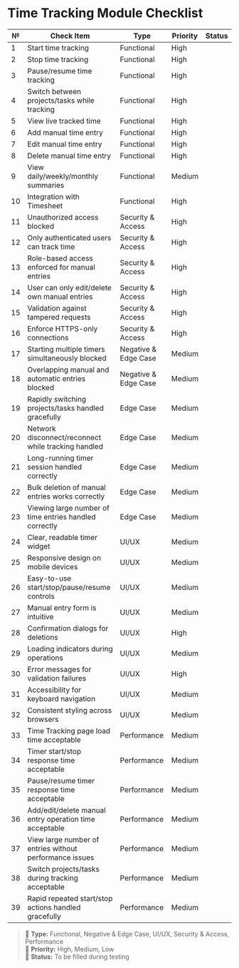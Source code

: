 # Time Tracking Module Checklist

| №  | Check Item                                              | Type                   | Priority | Status |
|----|----------------------------------------------------------|------------------------|----------|--------|
| 1  | Start time tracking                                      | Functional             | High     |        |
| 2  | Stop time tracking                                       | Functional             | High     |        |
| 3  | Pause/resume time tracking                               | Functional             | High     |        |
| 4  | Switch between projects/tasks while tracking             | Functional             | High     |        |
| 5  | View live tracked time                                   | Functional             | High     |        |
| 6  | Add manual time entry                                    | Functional             | High     |        |
| 7  | Edit manual time entry                                   | Functional             | High     |        |
| 8  | Delete manual time entry                                 | Functional             | High     |        |
| 9  | View daily/weekly/monthly summaries                      | Functional             | Medium   |        |
| 10 | Integration with Timesheet                               | Functional             | High     |        |
| 11 | Unauthorized access blocked                              | Security & Access      | High     |        |
| 12 | Only authenticated users can track time                  | Security & Access      | High     |        |
| 13 | Role-based access enforced for manual entries            | Security & Access      | High     |        |
| 14 | User can only edit/delete own manual entries             | Security & Access      | High     |        |
| 15 | Validation against tampered requests                     | Security & Access      | High     |        |
| 16 | Enforce HTTPS-only connections                           | Security & Access      | High     |        |
| 17 | Starting multiple timers simultaneously blocked          | Negative & Edge Case   | Medium   |        |
| 18 | Overlapping manual and automatic entries blocked         | Negative & Edge Case   | Medium   |        |
| 19 | Rapidly switching projects/tasks handled gracefully      | Edge Case              | Medium   |        |
| 20 | Network disconnect/reconnect while tracking handled      | Edge Case              | Medium   |        |
| 21 | Long-running timer session handled correctly             | Edge Case              | Medium   |        |
| 22 | Bulk deletion of manual entries works correctly          | Edge Case              | Medium   |        |
| 23 | Viewing large number of time entries handled correctly   | Edge Case              | Medium   |        |
| 24 | Clear, readable timer widget                             | UI/UX                  | Medium   |        |
| 25 | Responsive design on mobile devices                      | UI/UX                  | Medium   |        |
| 26 | Easy-to-use start/stop/pause/resume controls             | UI/UX                  | Medium   |        |
| 27 | Manual entry form is intuitive                           | UI/UX                  | Medium   |        |
| 28 | Confirmation dialogs for deletions                       | UI/UX                  | High     |        |
| 29 | Loading indicators during operations                     | UI/UX                  | Medium   |        |
| 30 | Error messages for validation failures                    | UI/UX                  | High     |        |
| 31 | Accessibility for keyboard navigation                    | UI/UX                  | Medium   |        |
| 32 | Consistent styling across browsers                       | UI/UX                  | Medium   |        |
| 33 | Time Tracking page load time acceptable                   | Performance            | Medium   |        |
| 34 | Timer start/stop response time acceptable                 | Performance            | Medium   |        |
| 35 | Pause/resume timer response time acceptable               | Performance            | Medium   |        |
| 36 | Add/edit/delete manual entry operation time acceptable    | Performance            | Medium   |        |
| 37 | View large number of entries without performance issues   | Performance            | Medium   |        |
| 38 | Switch projects/tasks during tracking acceptable          | Performance            | Medium   |        |
| 39 | Rapid repeated start/stop actions handled gracefully      | Performance            | Medium   |        |

> 🔹 **Type:** Functional, Negative & Edge Case, UI/UX, Security & Access, Performance  
> 🔸 **Priority:** High, Medium, Low  
> 🔘 **Status:** To be filled during testing
